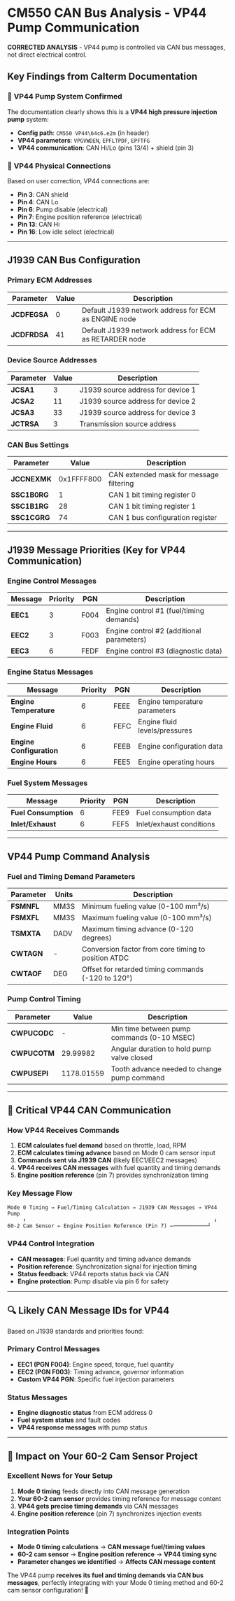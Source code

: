 # CM550 CAN Bus Analysis - VP44 Pump Communication

**CORRECTED ANALYSIS** - VP44 pump is controlled via CAN bus messages, not direct electrical control.

## Key Findings from Calterm Documentation

### 🎯 **VP44 Pump System Confirmed**
The documentation clearly shows this is a **VP44 high pressure injection pump** system:
- **Config path**: `CM550 VP44\64c6.e2m` (in header)
- **VP44 parameters**: `VPGVWDEN`, `EPFLTPDF`, `EPFTFG`
- **VP44 communication**: CAN Hi/Lo (pins 13/4) + shield (pin 3)

### 🔌 **VP44 Physical Connections**
Based on user correction, VP44 connections are:
- **Pin 3**: CAN shield
- **Pin 4**: CAN Lo  
- **Pin 6**: Pump disable (electrical)
- **Pin 7**: Engine position reference (electrical)
- **Pin 13**: CAN Hi
- **Pin 16**: Low idle select (electrical)

---

## **J1939 CAN Bus Configuration**

### **Primary ECM Addresses**
| Parameter | Value | Description |
|-----------|-------|-------------|
| **JCDFEGSA** | 0 | Default J1939 network address for ECM as ENGINE node |
| **JCDFRDSA** | 41 | Default J1939 network address for ECM as RETARDER node |

### **Device Source Addresses**
| Parameter | Value | Description |
|-----------|-------|-------------|
| **JCSA1** | 3 | J1939 source address for device 1 |
| **JCSA2** | 11 | J1939 source address for device 2 |
| **JCSA3** | 33 | J1939 source address for device 3 |
| **JCTRSA** | 3 | Transmission source address |

### **CAN Bus Settings**
| Parameter | Value | Description |
|-----------|-------|-------------|
| **JCCNEXMK** | 0x1FFFF800 | CAN extended mask for message filtering |
| **SSC1B0RG** | 1 | CAN 1 bit timing register 0 |
| **SSC1B1RG** | 28 | CAN 1 bit timing register 1 |
| **SSC1CGRG** | 74 | CAN 1 bus configuration register |

---

## **J1939 Message Priorities (Key for VP44 Communication)**

### **Engine Control Messages**
| Message | Priority | PGN | Description |
|---------|----------|-----|-------------|
| **EEC1** | 3 | F004 | Engine control #1 (fuel/timing demands) |
| **EEC2** | 3 | F003 | Engine control #2 (additional parameters) |
| **EEC3** | 6 | FEDF | Engine control #3 (diagnostic data) |

### **Engine Status Messages**
| Message | Priority | PGN | Description |
|---------|----------|-----|-------------|
| **Engine Temperature** | 6 | FEEE | Engine temperature parameters |
| **Engine Fluid** | 6 | FEFC | Engine fluid levels/pressures |
| **Engine Configuration** | 6 | FEEB | Engine configuration data |
| **Engine Hours** | 6 | FEE5 | Engine operating hours |

### **Fuel System Messages**
| Message | Priority | PGN | Description |
|---------|----------|-----|-------------|
| **Fuel Consumption** | 6 | FEE9 | Fuel consumption data |
| **Inlet/Exhaust** | 6 | FEF5 | Inlet/exhaust conditions |

---

## **VP44 Pump Command Analysis**

### **Fuel and Timing Demand Parameters**
| Parameter | Units | Description |
|-----------|-------|-------------|
| **FSMNFL** | MM3S | Minimum fueling value (0-100 mm³/s) |
| **FSMXFL** | MM3S | Maximum fueling value (0-100 mm³/s) |
| **TSMXTA** | DADV | Maximum timing advance (0-120 degrees) |
| **CWTAGN** | - | Conversion factor from core timing to position ATDC |
| **CWTAOF** | DEG | Offset for retarded timing commands (-120 to 120°) |

### **Pump Control Timing**
| Parameter | Value | Description |
|-----------|-------|-------------|
| **CWPUCODC** | - | Min time between pump commands (0-10 MSEC) |
| **CWPUCOTM** | 29.99982 | Angular duration to hold pump valve closed |
| **CWPUSEPI** | 1178.01559 | Tooth advance needed to change pump command |

---

## **🎯 Critical VP44 CAN Communication**

### **How VP44 Receives Commands**
1. **ECM calculates fuel demand** based on throttle, load, RPM
2. **ECM calculates timing advance** based on Mode 0 cam sensor input
3. **Commands sent via J1939 CAN** (likely EEC1/EEC2 messages)
4. **VP44 receives CAN messages** with fuel quantity and timing demands
5. **Engine position reference** (pin 7) provides synchronization timing

### **Key Message Flow**
```
Mode 0 Timing → Fuel/Timing Calculation → J1939 CAN Messages → VP44 Pump
     ↑                                                            ↓
60-2 Cam Sensor ← Engine Position Reference (Pin 7) ←───────────┘
```

### **VP44 Control Integration**
- **CAN messages**: Fuel quantity and timing advance demands
- **Position reference**: Synchronization signal for injection timing
- **Status feedback**: VP44 reports status back via CAN
- **Engine protection**: Pump disable via pin 6 for safety

---

## **🔍 Likely CAN Message IDs for VP44**

Based on J1939 standards and priorities found:

### **Primary Control Messages**
- **EEC1 (PGN F004)**: Engine speed, torque, fuel quantity
- **EEC2 (PGN F003)**: Timing advance, governor information  
- **Custom VP44 PGN**: Specific fuel injection parameters

### **Status Messages**
- **Engine diagnostic status** from ECM address 0
- **Fuel system status** and fault codes
- **VP44 response messages** with pump status

---

## **🎯 Impact on Your 60-2 Cam Sensor Project**

### **Excellent News for Your Setup**
1. **Mode 0 timing** feeds directly into CAN message generation
2. **Your 60-2 cam sensor** provides timing reference for message content
3. **VP44 gets precise timing demands** via CAN messages
4. **Engine position reference** (pin 7) synchronizes injection events

### **Integration Points**
- **Mode 0 timing calculations** → **CAN message fuel/timing values**
- **60-2 cam sensor** → **Engine position reference** → **VP44 timing sync**
- **Parameter changes we identified** → **Affects CAN message content**

The VP44 pump **receives its fuel and timing demands via CAN bus messages**, perfectly integrating with your Mode 0 timing method and 60-2 cam sensor configuration! 🎯